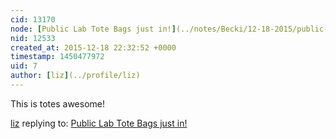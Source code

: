 ```yaml
---
cid: 13170
node: [Public Lab Tote Bags just in!](../notes/Becki/12-18-2015/public-lab-tote-bags-just-in)
nid: 12533
created_at: 2015-12-18 22:32:52 +0000
timestamp: 1450477972
uid: 7
author: [liz](../profile/liz)
---
```


This is totes awesome!

[liz](../profile/liz) replying to: [Public Lab Tote Bags just in!](../notes/Becki/12-18-2015/public-lab-tote-bags-just-in)

